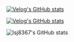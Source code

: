 [![Velog's GitHub stats](https://velog-readme-stats.vercel.app/api/badge?name=lsj8367)](https://velog.io/@lsj8367)


[![Velog's GitHub stats](https://velog-readme-stats.vercel.app/api?name=lsj8367)](https://velog-readme-stats.vercel.app/api/redirect?name=lsj8367)



![lsj8367's GitHub stats](https://github-readme-stats.vercel.app/api?username=lsj8367&show_icons=true&theme=gruvbox)
